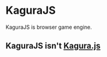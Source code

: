 # KaguraJS
KaguraJS is browser game engine.
## KaguraJS isn't [Kagura.js](https://github.com/tiocumo/Kagura.js)
